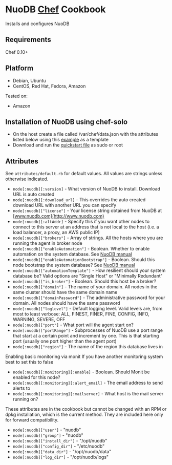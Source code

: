 
NuoDB [Chef](http://www.getchef.com/chef/) Cookbook
===================================================
Installs and configures NuoDB

Requirements
------------
Chef 0.10+

Platform
--------
- Debian, Ubuntu
- CentOS, Red Hat, Fedora, Amazon

Tested on:
- Amazon

Installation of NuoDB using chef-solo
-------------------------------------
* On the host create a file called /var/chef/data.json with the attributes listed below using this [example](https://raw.github.com/nuodb/dbaas/master/solo_install/data.json) as a template
* Download and run the [quickstart file](https://raw.github.com/nuodb/dbaas/master/solo_install/nuodb_install.sh) as sudo or root

 

Attributes
----------
See `attributes/default.rb` for default values. All values are strings unless otherwise indicated.

* `node[:nuodb][:version]` - What version of NuoDB to install. Download URL is auto created
* `node[:nuodb][:download_url]` - This overrides the auto created download URL with another URL you can specify 
* `node[:nuodb]["license"]` - Your license string obtained from NuoDB at [www.nuodb.com](http://www.nuodb.com)
* `node[:nuodb][:altAddr]` - Specify this if you want other nodes to connect to this server at an address that is not local to the host (i.e. a load balancer, a proxy, an AWS public IP)
* `node[:nuodb]["brokers"]` - Array of strings. All the hosts where you are running the agent in broker node
* `node[:nuodb]["enableAutomation"]` - Boolean. Whether to enable automation on the system database. See [NuoDB manual](http://dev.nuodb.com)
* `node[:nuodb]["enableAutomationBootstrap"]` - Boolean. Should this node bootstrap the system database? See [NuoDB manual](http://dev.nuodb.com)
* `node[:nuodb]["automationTemplate"]` - How resilient should your system database be? Valid options are "Single Host" or "Minimally Redundant"
* `node[:nuodb]["is_broker"]` - Boolean. Should this host be a broker?
* `node[:nuodb]["domain"]` - The name of your domain. All nodes in the same cluster should have the same domain name
* `node[:nuodb]["domainPassword"]` - The administrative password for your domain. All nodes should have the same password
* `node[:nuodb]["loglevel"]` - Default logging level. Valid levels are, from most to least verbose: ALL, FINEST, FINER, FINE, CONFIG, INFO, WARNING, SEVERE, OFF
* `node[:nuodb]["port"]` - What port will the agent start on?
* `node[:nuodb]["portRange"]` - Subprocesses of NuoDB use a port range that start at a certain point and increment by one. This is that starting port (usually one port higher than the agent port)
* `node[:nuodb]["region"]` - The name of the region this database lives in

Enabling basic monitoring via monit
If you have another monitoring system best to set this to false
* `node[:nuodb][:monitoring][:enable]` - Boolean. Should Monit be enabled for this node?
* `node[:nuodb][:monitoring][:alert_email]` - The email address to send alerts to
* `node[:nuodb][:monitoring][:mailserver]` - What host is the mail server running on?

These attributes are in the cookbook but cannot be changed with an RPM or dpkg installation, which is the current method. They are included here only for forward compatibility.
* `node[:nuodb]["user"]` - "nuodb"
* `node[:nuodb]["group"]` - "nuodb"
* `node[:nuodb]["install_dir"]` - "/opt/nuodb"
* `node[:nuodb]["config_dir"]` - "/etc/nuodb"
* `node[:nuodb]["data_dir"]` - "/opt/nuodb/data"
* `node[:nuodb]["log_dir"]` - "/opt/nuodb/logs"